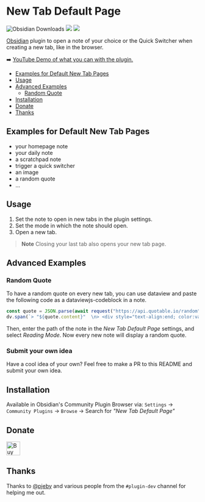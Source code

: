 # New Tab Default Page

![Obsidian Downloads](https://img.shields.io/badge/dynamic/json?logo=obsidian&color=%23483699&label=downloads&query=%24%5B%22new-tab-default-page%22%5D.downloads&url=https%3A%2F%2Fraw.githubusercontent.com%2Fobsidianmd%2Fobsidian-releases%2Fmaster%2Fcommunity-plugin-stats.json&style=plastic) ![](https://img.shields.io/github/v/release/chrisgrieser/new-tab-default-page?label=Latest%20Release&style=plastic) [![](https://img.shields.io/badge/changelog-click%20here-FFE800?style=plastic)](Changelog.md)

[Obsidian](https://obsidian.md/) plugin to open a note of your choice or the Quick Switcher when creating a new tab, like in the browser.

➡️ [YouTube Demo of what you can with the
plugin.](https://www.youtube.com/watch?v=PKcnKqErwJw&t=2s)

<!--toc:start-->
  - [Examples for Default New Tab Pages](#examples-for-default-new-tab-pages)
  - [Usage](#usage)
  - [Advanced Examples](#advanced-examples)
    - [Random Quote](#random-quote)
  - [Installation](#installation)
  - [Donate](#donate)
  - [Thanks](#thanks)
<!--toc:end-->

## Examples for Default New Tab Pages
- your homepage note
- your daily note
- a scratchpad note
- trigger a quick switcher
- an image
- a random quote
- …

## Usage
1. Set the note to open in new tabs in the plugin settings.
2. Set the mode in which the note should open.
3. Open a new tab.

> **Note**
> Closing your last tab also opens your new tab page.

## Advanced Examples

### Random Quote
To have a random quote on every new tab, you can use dataview and paste the following code as a dataviewjs-codeblock in a note.

```js
const quote = JSON.parse(await request("https://api.quotable.io/random"));
dv.span(`> "${quote.content}"  \n> <div style="text-align:end; color:var(--text-muted); font-weight: 600; font-size:90%;">– ${quote.author}</div>`);
```

Then, enter the path of the note in the *New Tab Default Page* settings, and select *Reading Mode*. Now every new note will display a random quote.

### Submit your own idea
Have a cool idea of your own? Feel free to make a PR to this README and submit your own idea.

## Installation
Available in Obsidian's Community Plugin Browser via: `Settings` → `Community Plugins` → `Browse` → Search for *"New Tab Default Page"*

## Donate
<a href='https://ko-fi.com/Y8Y86SQ91' target='_blank'><img height='36' style='border:0px;height:36px;' src='https://cdn.ko-fi.com/cdn/kofi1.png?v=3' border='0' alt='Buy Me a Coffee at ko-fi.com' /></a>

## Thanks
Thanks to [@pjeby](https://github.com/pjeby) and various people from the `#plugin-dev` channel for helping me out.
